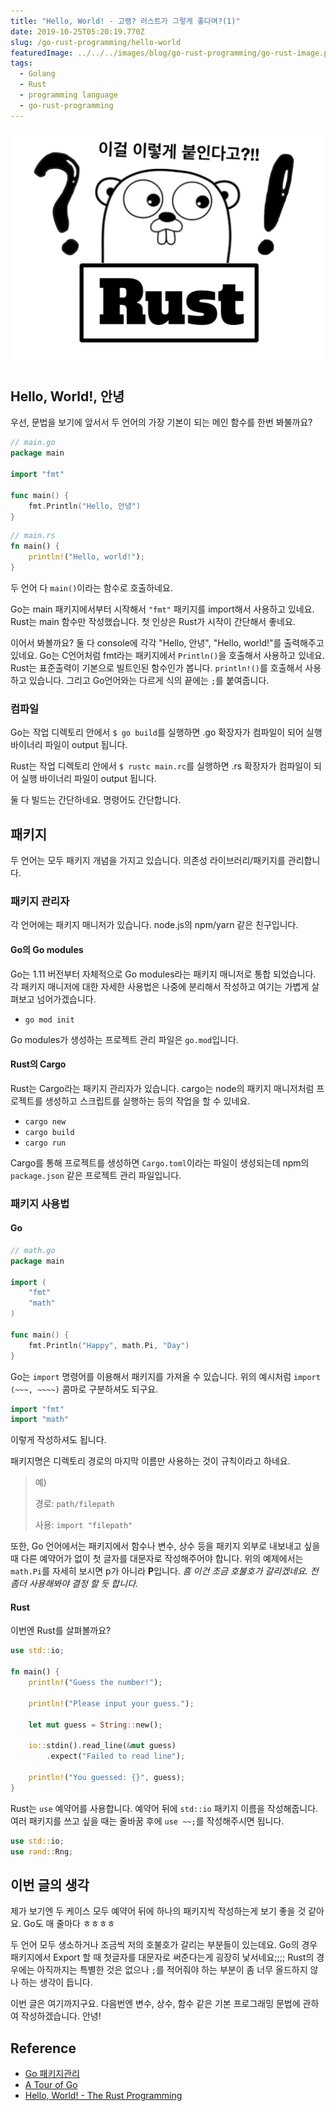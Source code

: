 ```yaml
---
title: "Hello, World! - 고랭? 러스트가 그렇게 좋다며?(1)"
date: 2019-10-25T05:20:19.770Z
slug: /go-rust-programming/hello-world
featuredImage: ../../../images/blog/go-rust-programming/go-rust-image.png
tags:
  - Golang
  - Rust
  - programming language
  - go-rust-programming
---
```


![Golang과 Rust](../../../images/blog/go-rust-programming/go-rust-image.png)

## Hello, World!, 안녕

우선, 문법을 보기에 앞서서 두 언어의 가장 기본이 되는 메인 함수를 한번 봐불까요?

```go
// main.go
package main

import "fmt"

func main() {
    fmt.Println("Hello, 안녕")
}
```

```rust
// main.rs
fn main() {
    println!("Hello, world!");
}
```

두 언어 다 `main()`이라는 함수로 호출하네요.

Go는 main 패키지에서부터 시작해서 `"fmt"` 패키지를 import해서 사용하고 있네요.
Rust는 main 함수만 작성했습니다. 첫 인상은 Rust가 시작이 간단해서 좋네요.

이어서 봐볼까요? 둘 다 console에 각각 "Hello, 안녕", "Hello, world!"를 출력해주고 있네요.
Go는 C언어처럼 fmt라는 패키지에서 `Println()`을 호출해서 사용하고 있네요.
Rust는 표준출력이 기본으로 빌트인된 함수인가 봅니다. `println!()`를 호출해서 사용하고 있습니다. 그리고 Go언어와는 다르게 식의 끝에는 `;`를 붙여줍니다.

### 컴파일

Go는 작업 디렉토리 안에서 `$ go build`를 실행하면 .go 확장자가 컴파일이 되어 실행 바이너리 파일이 output 됩니다.

Rust는 작업 디렉토리 안에서 `$ rustc main.rc`를 실행하면 .rs 확장자가 컴파일이 되어 실행 바이너리 파일이 output 됩니다.

둘 다 빌드는 간단하네요. 명령어도 간단합니다.

## 패키지

두 언어는 모두 패키지 개념을 가지고 있습니다. 의존성 라이브러리/패키지를 관리합니다.

### 패키지 관리자

각 언어에는 패키지 매니저가 있습니다. node.js의 npm/yarn 같은 친구입니다.

#### Go의 Go modules

Go는 1.11 버전부터 자체적으로 Go modules라는 패키지 매니저로 통합 되었습니다. 각 패키지 매니저에 대한 자세한 사용법은 나중에 분리해서 작성하고 여기는 가볍게 살펴보고 넘어가겠습니다.

- `go mod init`

Go modules가 생성하는 프로젝트 관리 파일은 `go.mod`입니다.

#### Rust의 Cargo

Rust는 Cargo라는 패키지 관리자가 있습니다. cargo는 node의 패키지 매니저처럼 프로젝트를 생성하고 스크립트를 실행하는 등의 작업을 할 수 있네요.

- `cargo new`
- `cargo build`
- `cargo run`

Cargo를 통해 프로젝트를 생성하면 `Cargo.toml`이라는 파일이 생성되는데 npm의 `package.json` 같은 프로젝트 관리 파일입니다.

### 패키지 사용법

#### Go

```go
// math.go
package main

import (
    "fmt"
    "math"
)

func main() {
    fmt.Println("Happy", math.Pi, "Day")
}
```

Go는 `import` 명령어를 이용해서 패키지를 가져올 수 있습니다. 위의 예시처럼 `import (~~~, ~~~~)` 콤마로 구분하셔도 되구요.

```go
import "fmt"
import "math"
```

이렇게 작성하셔도 됩니다.

패키지명은 디렉토리 경로의 마지막 이름만 사용하는 것이 규칙이라고 하네요.

> 예)
>
> 경로: `path/filepath`
>
> 사용: `import "filepath"`

또한, Go 언어에서는 패키지에서 함수나 변수, 상수 등을 패키지 외부로 내보내고 싶을 때 다른 예약어가 없이 첫 글자를 대문자로 작성해주어야 합니다. 위의 예제에서는 `math.Pi`를 자세히 보시면 p가 아니라 **P**입니다. 
*흠 이건 조금 호불호가 갈리겠네요. 전 좀더 사용해봐야 결정 할 듯 합니다.*

#### Rust

이번엔 Rust를 살펴볼까요?

```rust
use std::io;

fn main() {
    println!("Guess the number!");

    println!("Please input your guess.");

    let mut guess = String::new();

    io::stdin().read_line(&mut guess)
        .expect("Failed to read line");

    println!("You guessed: {}", guess);
}
```

Rust는 `use` 예약어를 사용합니다. 예약어 뒤에 `std::io` 패키지 이름을 작성해줍니다. 여러 패키지를 쓰고 싶을 때는 줄바꿈 후에 `use ~~;`를 작성해주시면 됩니다.

```rust
use std::io;
use rand::Rng;
```

## 이번 글의 생각

제가 보기엔 두 케이스 모두 예약어 뒤에 하나의 패키지씩 작성하는게 보기 좋을 것 같아요. Go도 매 줄마다 ㅎㅎㅎㅎ

두 언어 모두 생소하거나 조금씩 저의 호불호가 갈리는 부분들이 있는데요.
Go의 경우 패키지에서 Export 할 때 첫글자를 대문자로 써준다는게 굉장히 낯서네요;;;; Rust의 경우에는 아직까지는 특별한 것은 없으나 `;`를 적어줘야 하는 부분이 좀 너무 올드하지 않나 하는 생각이 듭니다.

이번 글은 여기까지구요. 다음번엔 변수, 상수, 함수 같은 기본 프로그래밍 문법에 관하여 작성하겠습니다. 안녕!

## Reference

- [Go 패키지관리](https://www.joinc.co.kr/w/man/12/golang/mod)
- [A Tour of Go](https://go-tour-kr.appspot.com)
- [Hello, World! - The Rust Programming](https://doc.rust-lang.org/book/ch01-02-hello-world.html)
